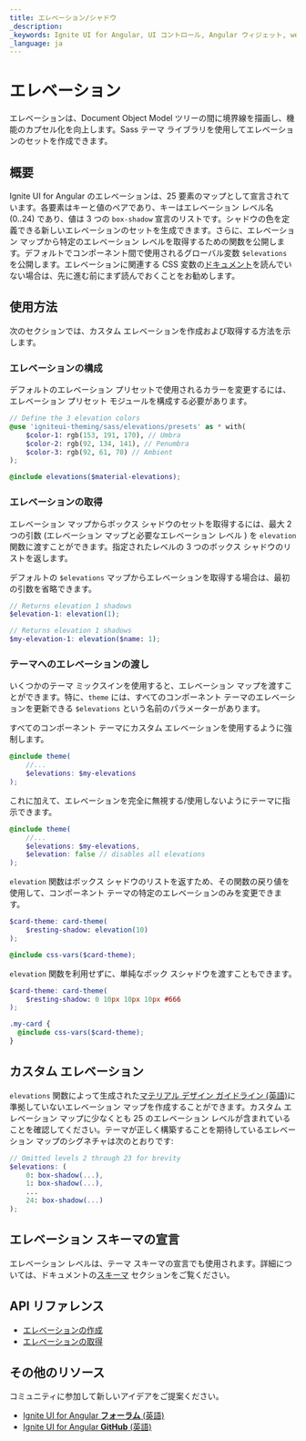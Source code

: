 ```yaml
---
title: エレベーション/シャドウ
_description:
_keywords: Ignite UI for Angular, UI コントロール, Angular ウィジェット, web ウィジェット, UI ウィジェット, Angular, ネイティブ Angular コンポーネント スイート, ネイティブ Angular コントロール, ネイティブ Angular コンポーネント ライブラリ
_language: ja
---
```


# エレベーション
<p class="highlight">エレベーションは、Document Object Model ツリーの間に境界線を描画し、機能のカプセル化を向上します。Sass テーマ ライブラリを使用してエレベーションのセットを作成できます。</p>
<div class="divider"></div>

## 概要
Ignite UI for Angular のエレベーションは、25 要素のマップとして宣言されています。各要素はキーと値のペアであり、キーはエレベーション レベル名 (0..24) であり、値は 3 つの `box-shadow` 宣言のリストです。シャドウの色を定義できる新しいエレベーションのセットを生成できます。さらに、エレベーション マップから特定のエレベーション レベルを取得するための関数を公開します。デフォルトでコンポーネント間で使用されるグローバル変数 `$elevations` を公開します。エレベーションに関連する CSS 変数の[ドキュメント](../elevations.md)を読んでいない場合は、先に進む前にまず読んでおくことをお勧めします。

## 使用方法
次のセクションでは、カスタム エレベーションを作成および取得する方法を示します。

### エレベーションの構成

デフォルトのエレベーション プリセットで使用されるカラーを変更するには、エレベーション プリセット モジュールを構成する必要があります。

```scss
// Define the 3 elevation colors
@use 'igniteui-theming/sass/elevations/presets' as * with(
    $color-1: rgb(153, 191, 170), // Umbra
    $color-2: rgb(92, 134, 141), // Penumbra
    $color-3: rgb(92, 61, 70) // Ambient
);

@include elevations($material-elevations);
```

### エレベーションの取得

エレベーション マップからボックス シャドウのセットを取得するには、最大 2 つの引数 (エレベーション マップと必要なエレベーション レベル ) を `elevation` 関数に渡すことができます。指定されたレベルの 3 つのボックス シャドウのリストを返します。

デフォルトの `$elevations` マップからエレベーションを取得する場合は、最初の引数を省略できます。

```scss
// Returns elevation 1 shadows
$elevation-1: elevation(1);

// Returns elevation 1 shadows
$my-elevation-1: elevation($name: 1);
```

### テーマへのエレベーションの渡し

いくつかのテーマ ミックスインを使用すると、エレベーション マップを渡すことができます。特に、`theme` には、すべてのコンポーネント テーマのエレベーションを更新できる `$elevations` という名前のパラメーターがあります。

すべてのコンポーネント テーマにカスタム エレベーションを使用するように強制します。

```scss
@include theme(
    //...
    $elevations: $my-elevations
);
```

これに加えて、エレベーションを完全に無視する/使用しないようにテーマに指示できます。

```scss
@include theme(
    //...
    $elevations: $my-elevations,
    $elevation: false // disables all elevations
);
```

`elevation` 関数はボックス シャドウのリストを返すため、その関数の戻り値を使用して、コンポーネント テーマの特定のエレベーションのみを変更できます。 

```scss
$card-theme: card-theme(
    $resting-shadow: elevation(10)
);

@include css-vars($card-theme);
```

`elevation` 関数を利用せずに、単純なボック スシャドウを渡すこともできます。
```scss
$card-theme: card-theme(
    $resting-shadow: 0 10px 10px 10px #666
);

.my-card {
  @include css-vars($card-theme);
}
```
<div class="divider--half"></div>

## カスタム エレベーション 
`elevations` 関数によって生成された[マテリアル デザイン ガイドライン (英語)](https://material.io/design/environment/elevation.html)に準拠していないエレベーション マップを作成することができます。カスタム エレベーション マップに少なくとも 25 のエレベーション レベルが含まれていることを確認してください。テーマが正しく構築することを期待しているエレベーション マップのシグネチャは次のとおりです:

```scss
// Omitted levels 2 through 23 for brevity
$elevations: (
    0: box-shadow(...),
    1: box-shadow(...),
    ...
    24: box-shadow(...)
);
```

## エレベーション スキーマの宣言
エレベーション レベルは、テーマ スキーマの宣言でも使用されます。詳細については、ドキュメントの[スキーマ](schemas.md) セクションをご覧ください。
<div class="divider--half"></div>

## API リファレンス

* [エレベーションの作成]({environment:sassApiUrl}/index.html#function-elevations)
* [エレベーションの取得]({environment:sassApiUrl}/index.html#function-elevation)


## その他のリソース
<div class="divider--half"></div>

コミュニティに参加して新しいアイデアをご提案ください。
* [Ignite UI for Angular **フォーラム** (英語)](https://www.infragistics.com/community/forums/f/ignite-ui-for-angular)
* [Ignite UI for Angular **GitHub** (英語)](https://github.com/IgniteUI/igniteui-angular)
